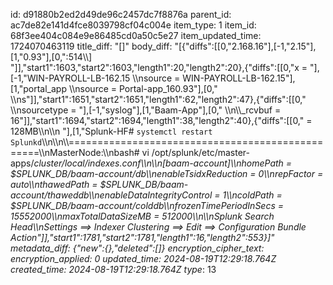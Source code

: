 id: d91880b2ed2d49de96c2457dc7f8876a
parent_id: ac7de82e141d4fce8039798cf04c004e
item_type: 1
item_id: 68f3ee404c084e9e86485cd0a50c5e27
item_updated_time: 1724070463119
title_diff: "[]"
body_diff: "[{\"diffs\":[[0,\"2.168.16\"],[-1,\"2.15\"],[1,\"0.93\"],[0,\":514\\\\]  \"]],\"start1\":1603,\"start2\":1603,\"length1\":20,\"length2\":20},{\"diffs\":[[0,\"x = \"],[-1,\"WIN-PAYROLL-LB-162.15  \\\nsource = WIN-PAYROLL-LB-162.15\"],[1,\"portal_app  \\\nsource = Portal-app_160.93\"],[0,\"  \\\ns\"]],\"start1\":1651,\"start2\":1651,\"length1\":62,\"length2\":47},{\"diffs\":[[0,\"  \\\nsourcetype = \"],[-1,\"syslog\"],[1,\"Baam-App\"],[0,\"  \\\n\\\\_rcvbuf = 16\"]],\"start1\":1694,\"start2\":1694,\"length1\":38,\"length2\":40},{\"diffs\":[[0,\" = 128MB\\\n\\\n&nbsp;\"],[1,\"Splunk-HF# `systemctl restart Splunkd`\\\n\\\n\\\\=================================================\\\nMasterNode:\\\nbash# vi /opt/splunk/etc/master-apps/_cluster/local/indexes.conf\\\n\\\n[baam-account]\\\nhomePath = $SPLUNK_DB/baam-account/db\\\nenableTsidxReduction = 0\\\nrepFactor = auto\\\nthawedPath = $SPLUNK_DB/baam-account/thaweddb\\\nenableDataIntegrityControl = 1\\\ncoldPath = $SPLUNK_DB/baam-account/colddb\\\nfrozenTimePeriodInSecs = 15552000\\\nmaxTotalDataSizeMB = 512000\\\n\\\nSplunk Search Head\\\nSettings ==> Indexer Clustering ==> Edit ==> Configuration Bundle Action\"]],\"start1\":1781,\"start2\":1781,\"length1\":16,\"length2\":553}]"
metadata_diff: {"new":{},"deleted":[]}
encryption_cipher_text: 
encryption_applied: 0
updated_time: 2024-08-19T12:29:18.764Z
created_time: 2024-08-19T12:29:18.764Z
type_: 13